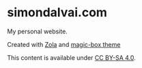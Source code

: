# simondalvai.com
My personal website.

Created with [Zola](https://www.getzola.org/) and [magic-box theme](https://github.com/dulvui/magic-box)

This content is available under [CC BY-SA 4.0](https://creativecommons.org/licenses/by-sa/4.0/).
